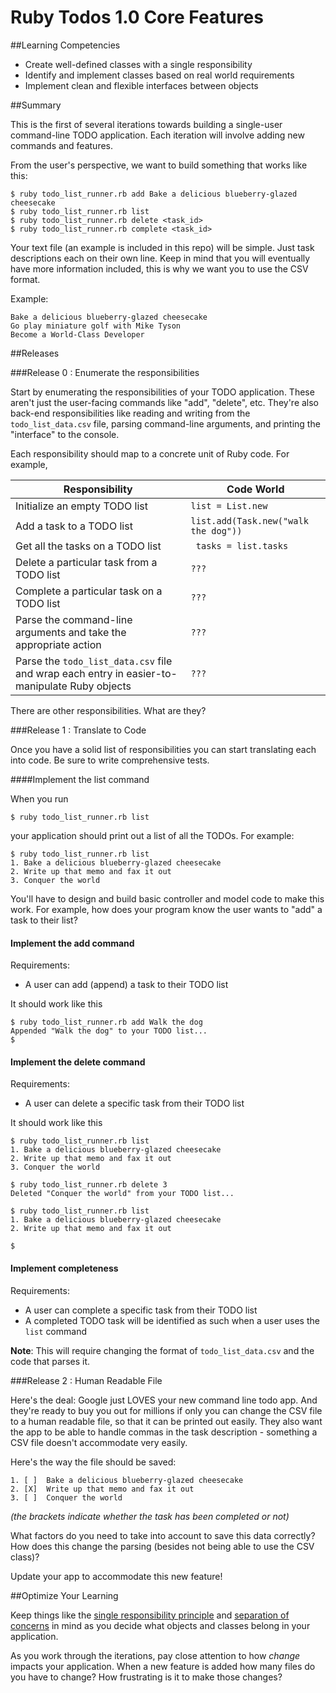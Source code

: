 # Ruby Todos 1.0 Core Features

##Learning Competencies

* Create well-defined classes with a single responsibility
* Identify and implement classes based on real world requirements
* Implement clean and flexible interfaces between objects

##Summary

 This is the first of several iterations towards building a single-user command-line TODO application.  Each iteration will involve adding new commands and features.

From the user's perspective, we want to build something that works like this:

```text
$ ruby todo_list_runner.rb add Bake a delicious blueberry-glazed cheesecake
$ ruby todo_list_runner.rb list
$ ruby todo_list_runner.rb delete <task_id>
$ ruby todo_list_runner.rb complete <task_id>
```

Your text file (an example is included in this repo) will be simple.  Just task descriptions each on their own line.  Keep in mind that you will eventually have more information included, this is why we want you to use the CSV format.

Example:

```text
Bake a delicious blueberry-glazed cheesecake
Go play miniature golf with Mike Tyson
Become a World-Class Developer
````

##Releases

###Release 0 : Enumerate the responsibilities

Start by enumerating the responsibilities of your TODO application.  These aren't just the user-facing commands like "add", "delete", etc.  They're also back-end responsibilities like reading and writing from the `todo_list_data.csv` file, parsing command-line arguments, and printing the "interface" to the console.

Each responsibility should map to a concrete unit of Ruby code.  For example,

Responsibility                                                                     | Code World
-----------------------------------------------------------------------------------|------------------------------------
Initialize an empty TODO list                                                      | `list = List.new`
Add a task to a TODO list                                                          | `list.add(Task.new("walk the dog"))`
Get all the tasks on a TODO list                                                   | ` tasks = list.tasks`
Delete a particular task from a TODO list                                          | `???`
Complete a particular task on a TODO list                                          | `???`
Parse the command-line arguments and take the appropriate action                   | `???`
Parse the `todo_list_data.csv` file and wrap each entry in easier-to-manipulate Ruby objects | `???`


There are other responsibilities.  What are they?

###Release 1 : Translate to Code

Once you have a solid list of responsibilities you can start translating each into code.  Be sure to write comprehensive tests.

####Implement the list command

When you run

```text
$ ruby todo_list_runner.rb list
```

your application should print out a list of all the TODOs. For example:

```text
$ ruby todo_list_runner.rb list
1. Bake a delicious blueberry-glazed cheesecake
2. Write up that memo and fax it out
3. Conquer the world
```

You'll have to design and build basic controller and model code to make this work.  For example, how does your program know the user wants to "add" a task to their list?

#### Implement the add command

Requirements:

- A user can add (append) a task to their TODO list

It should work like this

```text
$ ruby todo_list_runner.rb add Walk the dog
Appended "Walk the dog" to your TODO list...
$
```

#### Implement the delete command

Requirements:

- A user can delete a specific task from their TODO list

It should work like this

```text
$ ruby todo_list_runner.rb list
1. Bake a delicious blueberry-glazed cheesecake
2. Write up that memo and fax it out
3. Conquer the world

$ ruby todo_list_runner.rb delete 3
Deleted "Conquer the world" from your TODO list...

$ ruby todo_list_runner.rb list
1. Bake a delicious blueberry-glazed cheesecake
2. Write up that memo and fax it out

$
```

#### Implement completeness

Requirements:

- A user can complete a specific task from their TODO list
- A completed TODO task will be identified as such when a user uses the `list` command

**Note**: This will require changing the format of `todo_list_data.csv` and the code that parses it.

###Release 2 : Human Readable File

Here's the deal:  Google just LOVES your new command line todo app.  And they're ready to buy you out for millions if only you can change the CSV file to a human readable file, so that it can be printed out easily.  They also want the app to be able to handle commas in the task description - something a CSV file doesn't accommodate very easily.

Here's the way the file should be saved:

```text
1. [ ]  Bake a delicious blueberry-glazed cheesecake
2. [X]  Write up that memo and fax it out
3. [ ]  Conquer the world
```

*(the brackets indicate whether the task has been completed or not)*

What factors do you need to take into account to save this data correctly?  How does this change the parsing (besides not being able to use the CSV class)?

Update your app to accommodate this new feature!

##Optimize Your Learning

Keep things like the [single responsibility principle](http://en.wikipedia.org/wiki/Single_responsibility_principle) and [separation of concerns](http://en.wikipedia.org/wiki/Separation_of_concerns) in mind as you decide what objects and classes belong in your application.

As you work through the iterations, pay close attention to how *change* impacts your application.  When a new feature is added how many files do you have to change?  How frustrating is it to make those changes?
